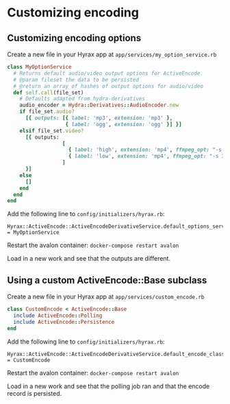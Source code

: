 # Customizing encoding

## Customizing encoding options

Create a new file in your Hyrax app at `app/services/my_option_service.rb`
```ruby
class MyOptionService
  # Returns default audio/video output options for ActiveEncode.
  # @param fileset the data to be persisted
  # @return an array of hashes of output options for audio/video
  def self.call(file_set)
    # Defaults adapted from hydra-derivatives
    audio_encoder = Hydra::Derivatives::AudioEncoder.new
    if file_set.audio?
      [{ outputs: [{ label: 'mp3', extension: 'mp3' },
                   { label: 'ogg', extension: 'ogg' }] }]
    elsif file_set.video?
      [{ outputs:
                  [
                    { label: 'high', extension: 'mp4', ffmpeg_opt: "-s 640x480 -g 30 -b:v 700k -ac 2 -ab 96k -ar 44100 -vcodec libx264 -acodec #{audio_encoder.audio_encoder}" },
                    { label: 'low', extension: 'mp4', ffmpeg_opt: "-s 320x240 -g 30 -b:v 345k -ac 2 -ab 96k -ar 44100 -vcodec libx264 -acodec #{audio_encoder.audio_encoder}" }
                  ]
      }]
    else
      []
    end
  end
end
```

Add the following line to `config/initializers/hyrax.rb`:
```
Hyrax::ActiveEncode::ActiveEncodeDerivativeService.default_options_service_class = MyOptionService
```

Restart the avalon container: `docker-compose restart avalon`

Load in a new work and see that the outputs are different.

## Using a custom ActiveEncode::Base subclass

Create a new file in your Hyrax app at `app/services/custom_encode.rb`
```ruby
class CustomEncode < ActiveEncode::Base
  include ActiveEncode::Polling
  include ActiveEncode::Persistence
end
```

Add the following line to `config/initializers/hyrax.rb`:
```
Hyrax::ActiveEncode::ActiveEncodeDerivativeService.default_encode_class = CustomEncode
```

Restart the avalon container: `docker-compose restart avalon`

Load in a new work and see that the polling job ran and that the encode record is persisted.
